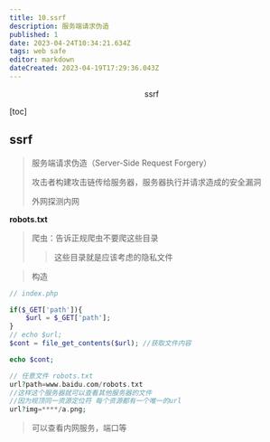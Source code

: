 ```yaml
---
title: 10.ssrf
description: 服务端请求伪造
published: 1
date: 2023-04-24T10:34:21.634Z
tags: web safe
editor: markdown
dateCreated: 2023-04-19T17:29:36.043Z
---
```


<center>ssrf</center>

[toc]

## ssrf

> 服务端请求伪造（Server-Side Request Forgery）
>
> 攻击者构建攻击链传给服务器，服务器执行并请求造成的安全漏洞
>
> 外网探测内网



**robots.txt**

> 爬虫：告诉正规爬虫不要爬这些目录
>
> > 这些目录就是应该考虑的隐私文件



> 构造

```php
// index.php

if($_GET['path']){
	$url = $_GET['path'];
}
// echo $url;
$cont = file_get_contents($url); //获取文件内容

echo $cont;
```

```php
// 任意文件 robots.txt
url?path=www.baidu.com/robots.txt
//这样这个服务器就可以查看其他服务器的文件
//因为规顶同一资源定位符 每个资源都有一个唯一的url
url?img=****/a.png;
```

> 可以查看内网服务，端口等

